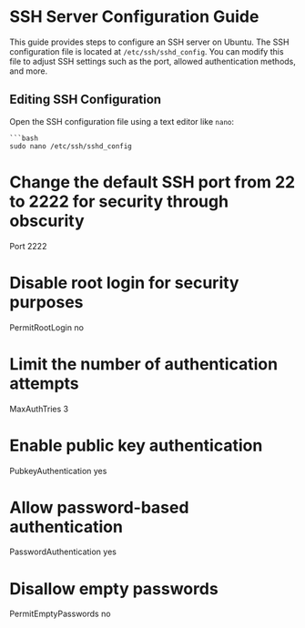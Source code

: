 # SSH Server Configuration Guide

This guide provides steps to configure an SSH server on Ubuntu. The SSH configuration file is located at `/etc/ssh/sshd_config`. You can modify this file to adjust SSH settings such as the port, allowed authentication methods, and more.

## Editing SSH Configuration

Open the SSH configuration file using a text editor like `nano`:

    ```bash
    sudo nano /etc/ssh/sshd_config

# Change the default SSH port from 22 to 2222 for security through obscurity
Port 2222

# Disable root login for security purposes
PermitRootLogin no

# Limit the number of authentication attempts
MaxAuthTries 3

# Enable public key authentication
PubkeyAuthentication yes

# Allow password-based authentication
PasswordAuthentication yes

# Disallow empty passwords
PermitEmptyPasswords no
